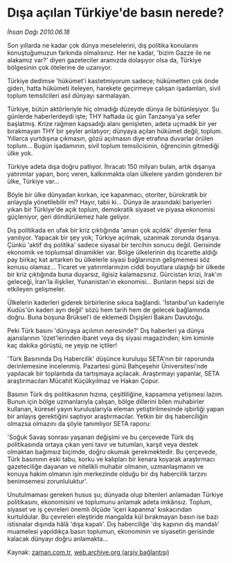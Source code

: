 # Dışa açılan Türkiye'de basın nerede?

*İhsan Dağı 2010.06.18*

<td class="columnist-detail">
<p>Son yıllarda ne kadar çok dünya meselelerini, dış politika konularını konuştuğumuzun farkında olmalısınız. Her ne kadar, 'bizim Gazze ile ne alakamız var?' diyen gazeteciler aramızda dolaşıyor olsa da, Türkiye bölgesinin çok ötelerine de uzanıyor.</p>
<p>
<div id="haberMetinDiv">
<p>Türkiye dedimse 'hükümet'i kastetmiyorum sadece; hükümetten çok önde giden, hatta hükümeti iteleyen, harekete geçirmeye çalışan işadamları, sivil toplum temsilcileri asıl dünyayı sarmalayan.
<p>Türkiye, bütün aktörleriyle hiç olmadığı düzeyde dünya ile bütünleşiyor. Şu günlerde haberlerdeydi işte; THY haftada üç gün Tanzanya'ya sefer başlatmış. Krize rağmen kapsadığı alanı genişleten, adeta uçmadık bir yer bırakmayan THY bir şeyler anlatıyor; dünyaya açılan hükümet değil, toplum. Yıllarca yurtdışına çıkmasın, gözü açılmasın diye etrafına duvarlar örülen toplum... Bugün işadamının, sivil toplum temsilcisinin, öğrencinin gitmediği ülke yok.
<p>Türkiye adeta dışa doğru patlıyor. İhracatı 150 milyarı bulan, artık dışarıya yatırımlar yapan, borç veren, kalkınmakta olan ülkelere yardım gönderen bir ülke, Türkiye var...
<p>Böyle bir ülke dünyadan korkan, içe kapanmacı, otoriter, bürokratik bir anlayışla yönetilebilir mi? Hayır, tabii ki... Dünya ile arasındaki bariyerleri yıkan bir Türkiye'de açık toplum, demokratik siyaset ve piyasa ekonomisi güçleniyor, geri döndürülemez hale geliyor.
<p>Dış politikada en ufak bir kriz çıktığında 'aman çok açıldık' diyenler fena yanılıyor. Yapacak bir şey yok; Türkiye açılmak, uzanmak zorunda dışarıya. Çünkü 'aktif dış politika' sadece siyasal bir tercihin sonucu değil. Gerisinde ekonomik ve toplumsal dinamikler var. Bölge ülkelerinin dış ticarette aldığı pay birkaç kat artarken bu ülkelerle siyasi bağlarınızın gelişmemesi söz konusu olamaz... Ticaret ve yatırımlarınızın ciddi boyutlara ulaştığı bir ülkede bir kriz çıktığında buna duyarsız, ilgisiz kalamazsınız. Gürcistan krizi, Irak'ın geleceği, İran'la ilişkiler, Yunanistan'ın ekonomisi... Bunların hepsi sizi de etkileyen gelişmeler.
<p>Ülkelerin kaderleri giderek birbirlerine sıkıca bağlandı. 'İstanbul'un kaderiyle Kudüs'ün kaderi ayrı değil' sözü hem tarih hem de gelecek bağlamında doğru. Buna boşuna Brüksel'i de eklemedi Dışişleri Bakanı Davutoğu.
<p>Peki Türk basını 'dünyaya açılımın neresinde?' Dış haberleri ya dünya ajanslarının 'özet'lerinden ibaret veya dış siyasi magazinden; kim kiminle kaç dakika görüştü, ne yeyip ne içtiler!
<p>'Türk Basınında Dış Habercilik' düşünce kuruluşu SETA'nın bir raporunda derinlemesine incelenmiş. Pazartesi günü Bahçeşehir Üniversitesi'nde yapılacak bir toplantıda da tartışmaya açılacak. Araştırmayı yapanlar, SETA araştırmacıları Mücahit Küçükyılmaz ve Hakan Çopur.
<p>Basının Türk dış politikasının hızına, çeşitliliğine, kapsamına yetişmesi lazım. Bunun için bölge uzmanlarıyla çalışan, bölge dillerini bilen muhabirler kullanan, küresel yayın kuruluşlarıyla eleman yetiştirilmesinde işbirliği yapan bir anlayış gerektiğini saptıyor araştırmacılar. Yetkin bir dış haberciliğin olmazsa olmazını da şöyle tanımlıyor SETA raporu:
<p>'Soğuk Savaş sonrası yaşanan değişimi ve bu çerçevede Türk dış politikasında ortaya çıkan yeni tavır ve tutumları, karşıt veya destek olmaktan bağımsız biçimde, doğru okumak gerekmektedir. Bu çerçevede, Türk basınının eski tabu, korku ve kalıpları bir kenara koyarak araştırmacı gazeteciliğe dayanan ve nitelikli muhabir olmanın, uzmanlaşmanın ve konuya hakim olmanın işin merkezinde olduğu bir dış habercilik tarzını benimsemesi zorunluluktur'.
<p>Unutulmaması gereken husus şu; dünyada olup bitenleri anlamadan Türkiye politikasını, ekonomisini ve toplumunu anlamak adeta imkânsız. Toplum, siyaset ve iş çevreleri önemli ölçüde 'içeri kapanma' kıskacından kurtuldular. Bu çevreleri eleştiride mangalda kül bırakmayan basın ise bazı istisnalar dışında hâlâ 'dışa kapalı'. Dış haberciliğe 'dış kapının dış mandalı' muamelesi yapıldıkça basın toplumun, ekonominin ve siyasetin gerisinde kalacak dünyayı doğru anlamakta...</p></p></p></p></p></p></p></p></p></p></p></div>
</p>
<a href="http://web.archive.org/web/20110106044659/mailto:i.dagi@zaman.com.tr">
</a></td>

Kaynak: [zaman.com.tr](http://zaman.com.tr/yazar.do?yazino=996727), [web.archive.org (arşiv bağlantısı)](http://web.archive.org/web/20110106044659/http://www.zaman.com.tr/yazar.do?yazino=996727)
